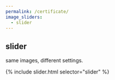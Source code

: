```yaml
---
permalink: /certificate/
image_sliders:
  - slider
---
```

## slider

same images, different settings.

{% include slider.html selector="slider" %}
